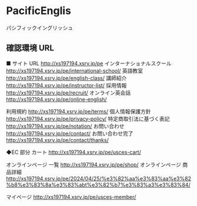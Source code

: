 # PacificEnglis

パシフィックイングリッシュ

## 確認環境 URL

■ サイト URL
http://xs197194.xsrv.jp/pe
インターナショナルスクール
http://xs197194.xsrv.jp/pe/international-school/
英語教室
http://xs197194.xsrv.jp/pe/english-class/
講師紹介
http://xs197194.xsrv.jp/pe/instructor-list/
採用情報
http://xs197194.xsrv.jp/pe/recruit/
オンライン英会話
http://xs197194.xsrv.jp/pe/online-english/

利用規約
http://xs197194.xsrv.jp/pe/terms/
個人情報保護方針
http://xs197194.xsrv.jp/pe/privacy-policy/
特定商取引法に基づく表記
http://xs197194.xsrv.jp/pe/notation/
お問い合わせ
http://xs197194.xsrv.jp/pe/contact/
お問い合わせ完了
http://xs197194.xsrv.jp/pe/contact/thanks/

◆EC 部分
カート
http://xs197194.xsrv.jp/pe/usces-cart/

オンラインページ 一覧
http://xs197194.xsrv.jp/pe/shop/
オンラインページ 商品詳細
http://xs197194.xsrv.jp/pe/2024/04/25/%e3%82%aa%e3%83%aa%e3%82%b8%e3%83%8a%e3%83%abt%e3%82%b7%e3%83%a3%e3%83%84/

マイページ
http://xs197194.xsrv.jp/pe/usces-member/

